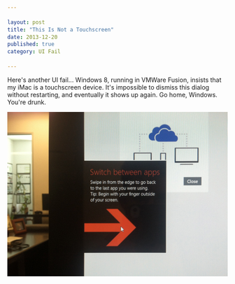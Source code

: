 ```yaml
---

layout: post
title: "This Is Not a Touchscreen"
date: 2013-12-20
published: true
category: UI Fail

---
```


Here's another UI fail... Windows 8, running in VMWare Fusion, insists that my iMac is a touchscreen device. It's impossible to dismiss this dialog without restarting, and eventually it shows up again. Go home, Windows. You're drunk.

<a href="/assets/2013/12/this-is-not-a-touchscreen.jpg"><img src="/assets/2013/12/this-is-not-a-touchscreen.jpg" class="img-responsive" alt="This Is Not a Touchscreen" /></a>